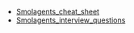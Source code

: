 - [Smolagents_cheat_sheet](Smolagents_cheat_sheet.md)
- [Smolagents_interview_questions](Smolagents_interview_questions.md)